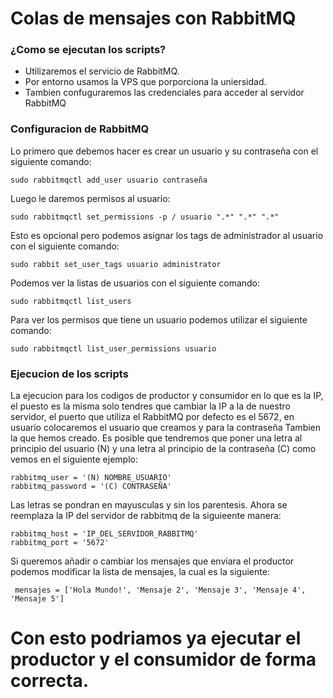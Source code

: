 # Colas de mensajes con RabbitMQ
### ¿Como se ejecutan los scripts?
- Utilizaremos el servicio de RabbitMQ.
- Por entorno usamos la VPS que porporciona la uniersidad.
- Tambien confuguraremos las credenciales para acceder al servidor RabbitMQ
### Configuracion de RabbitMQ 
Lo primero que debemos hacer es crear un usuario y su contraseña con el siguiente comando:
```
sudo rabbitmqctl add_user usuario contraseña
```
Luego le daremos permisos al usuario:
```
sudo rabbitmqctl set_permissions -p / usuario ".*" ".*" ".*" 
```
Esto es opcional pero podemos asignar los tags de administrador al usuario con el siguiente comando: 
```
sudo rabbit set_user_tags usuario administrator
```
Podemos ver la listas de usuarios con el siguiente comando: 
```
sudo rabbitmqctl list_users 
```
Para ver los permisos que tiene un usuario podemos utilizar el siguiente comando: 
```
sudo rabbitmqctl list_user_permissions usuario
```
### Ejecucion de los scripts
La ejecucion para los codigos de productor y consumidor en lo que es la IP, el puesto es la misma solo tendres que cambiar la IP a la de nuestro servidor, el puerto que utiliza el RabbitMQ por defecto es el 5672, en usuario colocaremos el usuario que creamos y para la contraseña Tambien la que hemos creado. Es posible que tendremos que poner una letra al principio del usuario (N) y una letra al principio de la contraseña (C) como vemos en el siguiente ejemplo:
```
rabbitmq_user = '(N) NOMBRE_USUARIO'
rabbitmq_password = '(C) CONTRASEÑA'
```
Las letras se pondran en mayusculas y sin los parentesis.
Ahora se reemplaza la IP del servidor de rabbitmq de la siguieente manera:
```
rabbitmq_host = 'IP_DEL_SERVIDOR_RABBITMQ'
rabbitmq_port = '5672'
```
Si queremos añadir o cambiar los mensajes que enviara el productor podemos modificar la lista de mensajes, la cual es la siguiente:
```
 mensajes = ['Hola Mundo!', 'Mensaje 2', 'Mensaje 3', 'Mensaje 4', 'Mensaje 5']
```
# Con esto podriamos ya ejecutar el productor y el consumidor de forma correcta.
